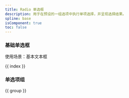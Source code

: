 ```yaml
---
title: Radio 单选框
description: 用于在预设的一组选项中执行单项选择，并呈现选择结果。
spline: base
isComponent: true
toc: false
---
```


### 基础单选框

使用场景：基本文本框

{{ index }}

### 单选项组

{{ group }}
